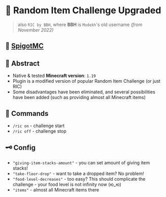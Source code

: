 # 🎲 Random Item Challenge Upgraded
> also `RIC by BBH`, where **BBH** is `Modekh`'s old username _(from November 2022)_

## 🚰 [SpigotMC](https://www.spigotmc.org/resources/random-item-challenge-by-bbh.105633/)

## 🌃 Abstract

- Native & tested **Minecraft version**: `1.19`
- Plugin is a modified version of popular Random Item Challenge (or just RIC)
- Some disadvantages have been eliminated, and several possibilities have been added (such as providing almost all Minecraft items)

## 💭 Commands

- `/ric on` - challenge start
- `/ric off` - challenge stop

## 🗝 Config

- `"giving-item-stacks-amount"` - you can set amount of giving item stacks!
- `"take-floor-drop"` - want to take a dropped item? No problem!
- `"food-level-decreases"` - too easy? This should complicate the challenge - your food level is not infinity now (ю_ю)
- `"items"` - almost all Minecraft items there
